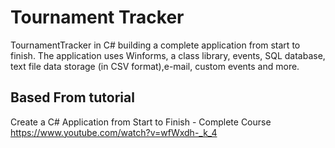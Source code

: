 # Tournament  Tracker
 TournamentTracker in C# building a complete application from start to finish.
The application uses Winforms, a class library, events, SQL database, text file data storage (in CSV format),e-mail, custom events and more.
## Based From tutorial

Create a C# Application from Start to Finish - Complete Course https://www.youtube.com/watch?v=wfWxdh-_k_4
